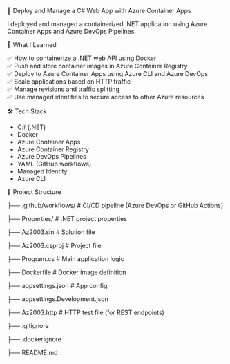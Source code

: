  🚀 Deploy and Manage a C# Web App with Azure Container Apps

I deployed and managed a containerized .NET application using Azure Container Apps and Azure DevOps Pipelines.

🧠 What I Learned

✅ How to containerize a .NET web API using Docker  
✅ Push and store container images in Azure Container Registry  
✅ Deploy to Azure Container Apps using Azure CLI and Azure DevOps  
✅ Scale applications based on HTTP traffic  
✅ Manage revisions and traffic splitting  
✅ Use managed identities to secure access to other Azure resources  

🛠 Tech Stack

- C# (.NET)
- Docker
- Azure Container Apps
- Azure Container Registry
- Azure DevOps Pipelines
- YAML (GitHub workflows)
- Managed Identity
- Azure CLI

📁 Project Structure

├── .github/workflows/ # CI/CD pipeline (Azure DevOps or GitHub Actions)

├── Properties/ # .NET project properties

├── Az2003.sln # Solution file

├── Az2003.csproj # Project file

├── Program.cs # Main application logic

├── Dockerfile # Docker image definition

├── appsettings.json # App config

├── appsettings.Development.json

├── Az2003.http # HTTP test file (for REST endpoints)

├── .gitignore

├── .dockerignore

├── README.md
































